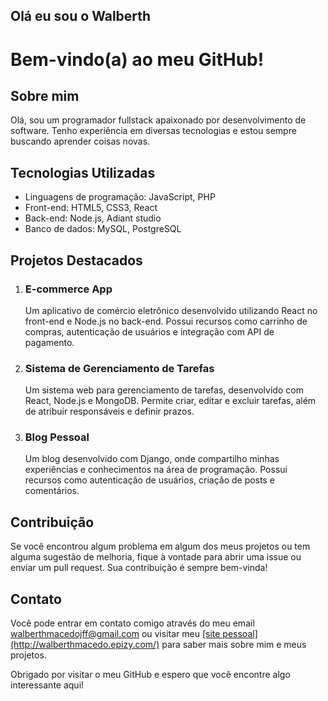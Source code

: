 ## Olá eu sou o Walberth

<div>
  <h1>Bem-vindo(a) ao meu GitHub!</h1>

  <h2>Sobre mim</h2>
  <p>Olá, sou um programador fullstack apaixonado por desenvolvimento de software. Tenho experiência em diversas tecnologias e estou sempre buscando aprender coisas novas.</p>

  <h2>Tecnologias Utilizadas</h2>
  <ul>
    <li>Linguagens de programação: JavaScript, PHP</li>
    <li>Front-end: HTML5, CSS3, React</li>
    <li>Back-end: Node.js, Adiant studio</li>
    <li>Banco de dados: MySQL, PostgreSQL</li>
  </ul>

  <h2>Projetos Destacados</h2>
  <ol>
    <li>
      <h3>E-commerce App</h3>
      <p>Um aplicativo de comércio eletrônico desenvolvido utilizando React no front-end e Node.js no back-end. Possui recursos como carrinho de compras, autenticação de usuários e integração com API de pagamento.</p>
    </li>
    <li>
      <h3>Sistema de Gerenciamento de Tarefas</h3>
      <p>Um sistema web para gerenciamento de tarefas, desenvolvido com React, Node.js e MongoDB. Permite criar, editar e excluir tarefas, além de atribuir responsáveis e definir prazos.</p>
    </li>
    <li>
      <h3>Blog Pessoal</h3>
      <p>Um blog desenvolvido com Django, onde compartilho minhas experiências e conhecimentos na área de programação. Possui recursos como autenticação de usuários, criação de posts e comentários.</p>
    </li>
  </ol>

 
  <h2>Contribuição</h2>
  <p>Se você encontrou algum problema em algum dos meus projetos ou tem alguma sugestão de melhoria, fique à vontade para abrir uma issue ou enviar um pull request. Sua contribuição é sempre bem-vinda!</p>

  <h2>Contato</h2>
  <p>Você pode entrar em contato comigo através do meu email <a href="walberthmacedojff@gmail.com">walberthmacedojff@gmail.com</a> ou visitar meu <a href="https://walberthmacedo.epize.com">[site pessoal](http://walberthmacedo.epizy.com/)</a> para saber mais sobre mim e meus projetos.</p>

  <p>Obrigado por visitar o meu GitHub e espero que você encontre algo interessante aqui!</p>
</div>

